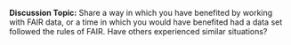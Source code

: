**Discussion Topic:** Share a way in which you have benefited by working with FAIR data, or a time in which you would have benefited had a data set followed the rules of FAIR. Have others experienced similar situations?

